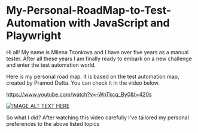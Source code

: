 # My-Personal-RoadMap-to-Test-Automation with JavaScript and Playwright

Hi all! My name is Milena Tsonkova and I have over five years as a manual tester. After all these years I am finally ready to embark on a new challenge and enter the test automation world.

Here is my personal road map. It is based on the test automation map, created by Pramod Dutta. You can check it in the video below.

https://www.youtube.com/watch?v=-WnTkcq_By0&t=420s

[![IMAGE ALT TEXT HERE](https://img.youtube.com/vi/-WnTkcq_By0&t=420s/0.jpg)](https://www.youtube.com/watch?v=-WnTkcq_By0&t=420s)

So what I did? After watching this video carefully I've tailored my personal preferences to the above listed topics



